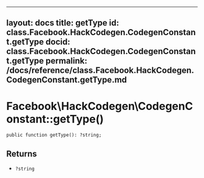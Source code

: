 
***

layout: docs
title: getType
id: class.Facebook.HackCodegen.CodegenConstant.getType
docid: class.Facebook.HackCodegen.CodegenConstant.getType
permalink: /docs/reference/class.Facebook.HackCodegen.CodegenConstant.getType.md
---







# Facebook\\HackCodegen\\CodegenConstant::getType()




``` Hack
public function getType(): ?string;
```




## Returns




+ ` ?string `